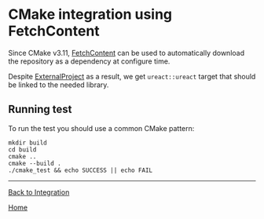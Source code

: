 # CMake integration using FetchContent

Since CMake v3.11,
[FetchContent](https://cmake.org/cmake/help/latest/module/FetchContent.html) can
be used to automatically download the repository as a dependency at configure time.

Despite [ExternalProject](../cmake_external_project) as a result, we get
`ureact::ureact` target that should be linked to the needed library.

## Running test

To run the test you should use a common CMake pattern:

```console
mkdir build
cd build
cmake ..
cmake --build .
./cmake_test && echo SUCCESS || echo FAIL
```

---------------

[Back to Integration](../)

[Home](../../../doc/readme.md#reference)
